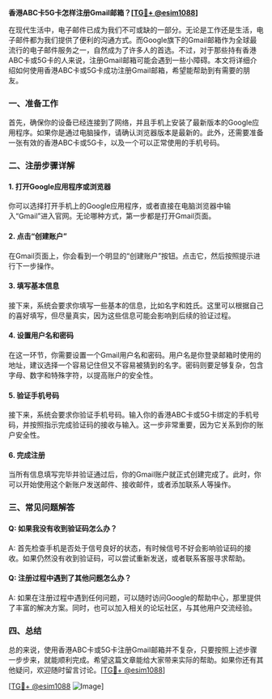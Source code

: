 **香港ABC卡5G卡怎样注册Gmail邮箱？[[TG💪+ @esim1088](https://t.me/s/esim1088)]**

在现代生活中，电子邮件已成为我们不可或缺的一部分。无论是工作还是生活，电子邮件都为我们提供了便利的沟通方式。而Google旗下的Gmail邮箱作为全球最流行的电子邮件服务之一，自然成为了许多人的首选。不过，对于那些持有香港ABC卡或5G卡的人来说，注册Gmail邮箱可能会遇到一些小障碍。本文将详细介绍如何使用香港ABC卡或5G卡成功注册Gmail邮箱，希望能帮助到有需要的朋友。

### 一、准备工作

首先，确保你的设备已经连接到了网络，并且手机上安装了最新版本的Google应用程序。如果你是通过电脑操作，请确认浏览器版本是最新的。此外，还需要准备一张有效的香港ABC卡或5G卡，以及一个可以正常使用的手机号码。

### 二、注册步骤详解

#### 1. 打开Google应用程序或浏览器

你可以选择打开手机上的Google应用程序，或者直接在电脑浏览器中输入“Gmail”进入官网。无论哪种方式，第一步都是打开Gmail页面。

#### 2. 点击“创建账户”

在Gmail页面上，你会看到一个明显的“创建账户”按钮。点击它，然后按照提示进行下一步操作。

#### 3. 填写基本信息

接下来，系统会要求你填写一些基本的信息，比如名字和姓氏。这里可以根据自己的喜好填写，但尽量真实，因为这些信息可能会影响到后续的验证过程。

#### 4. 设置用户名和密码

在这一环节，你需要设置一个Gmail用户名和密码。用户名是你登录邮箱时使用的地址，建议选择一个容易记住但又不容易被猜到的名字。密码则要足够复杂，包含字母、数字和特殊字符，以提高账户的安全性。

#### 5. 验证手机号码

接下来，系统会要求你验证手机号码。输入你的香港ABC卡或5G卡绑定的手机号码，并按照指示完成验证码的接收与输入。这一步非常重要，因为它关系到你的账户安全性。

#### 6. 完成注册

当所有信息填写完毕并验证通过后，你的Gmail账户就正式创建完成了。此时，你可以开始使用这个新账户发送邮件、接收邮件，或者添加联系人等操作。

### 三、常见问题解答

#### Q: 如果我没有收到验证码怎么办？

A: 首先检查手机是否处于信号良好的状态，有时候信号不好会影响验证码的接收。如果仍然没有收到验证码，可以尝试重新发送，或者联系客服寻求帮助。

#### Q: 注册过程中遇到了其他问题怎么办？

A: 如果在注册过程中遇到任何问题，可以随时访问Google的帮助中心，那里提供了丰富的解决方案。同时，也可以加入相关的论坛社区，与其他用户交流经验。

### 四、总结

总的来说，使用香港ABC卡或5G卡注册Gmail邮箱并不复杂，只要按照上述步骤一步步来，就能顺利完成。希望这篇文章能给大家带来实际的帮助。如果你还有其他疑问，欢迎随时留言讨论。[[TG💪+ @esim1088](https://t.me/s/esim1088)]

[[TG💪+ @esim1088](https://t.me/s/esim1088) ![Image](https://i.postimg.cc/4NQfJmqS/Snipaste-2025-05-13-00-14-12.png)]